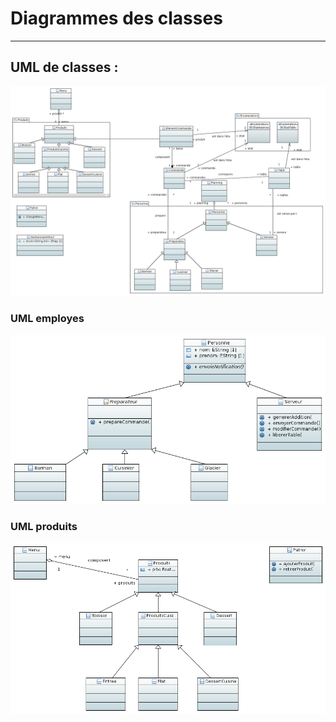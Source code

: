 Diagrammes des classes
==========
---
## UML de classes :

![](./Class_Diagram.PNG)

### UML employes

![](./Employes.PNG)

### UML produits

![](./Produits.PNG)
